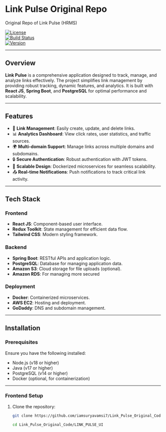# Link Pulse Original Repo

Original Repo of Link Pulse (HRMS)

[![License](https://img.shields.io/badge/license-MIT-green.svg)](./LICENSE)  
[![Build Status](https://img.shields.io/badge/build-passing-brightgreen.svg)]()  
[![Version](https://img.shields.io/badge/version-1.0.0-blue.svg)]()

---

## **Overview**

**Link Pulse** is a comprehensive application designed to track, manage, and analyze links effectively. The project simplifies link management by providing robust tracking, dynamic features, and analytics. It is built with **React JS**, **Spring Boot**, and **PostgreSQL** for optimal performance and scalability.

---

## **Features**

- 🔗 **Link Management**: Easily create, update, and delete links.
- 📊 **Analytics Dashboard**: View click rates, user statistics, and traffic sources.
- 🌍 **Multi-domain Support**: Manage links across multiple domains and subdomains.
- 🔒 **Secure Authentication**: Robust authentication with JWT tokens.
- 🚀 **Scalable Design**: Dockerized microservices for seamless scalability.
- 📤 **Real-time Notifications**: Push notifications to track critical link activity.

---

## **Tech Stack**

### **Frontend**
- **React JS**: Component-based user interface.
- **Redux Toolkit**: State management for efficient data flow.
- **Tailwind CSS**: Modern styling framework.

### **Backend**
- **Spring Boot**: RESTful APIs and application logic.
- **PostgreSQL**: Database for managing application data.
- **Amazon S3**: Cloud storage for file uploads (optional).
- **Amazon RDS**: For managing more secured

### **Deployment**
- **Docker**: Containerized microservices.
- **AWS EC2**: Hosting and deployment.
- **GoDaddy**: DNS and subdomain management.

---

## **Installation**

### **Prerequisites**
Ensure you have the following installed:
- Node.js (v18 or higher)
- Java (v17 or higher)
- PostgreSQL (v14 or higher)
- Docker (optional, for containerization)

---

### **Frontend Setup**
1. Clone the repository:
   ```bash
   git clone https://github.com/iamsuryavamsi7/Link_Pulse_Original_Code.git

   cd Link_Pulse_Original_Code/LINK_PULSE_UI
